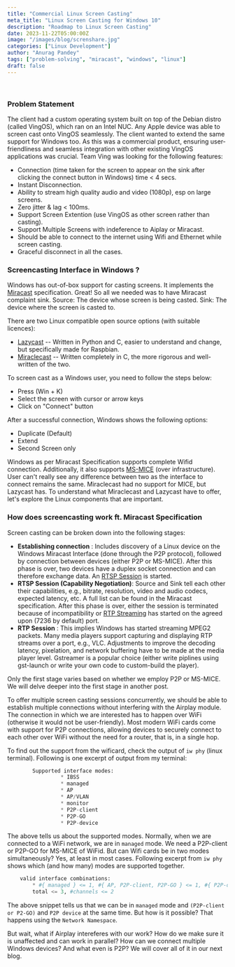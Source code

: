 ```yaml
---
title: "Commercial Linux Screen Casting"
meta_title: "Linux Screen Casting for Windows 10"
description: "Roadmap to Linux Screen Casting"
date: 2023-11-22T05:00:00Z
image: "/images/blog/screnshare.jpg"
categories: ["Linux Development"]
author: "Anurag Pandey"
tags: ["problem-solving", "miracast", "windows", "linux"]
draft: false
---
```


<br>

### Problem Statement
The client had a custom operating system built on top of the Debian distro (called VingOS), which ran on an Intel NUC. Any Apple device was able to screen cast onto VingOS seamlessly. The client wanted to extend the same support for Windows too. As this was a commercial product, ensuring user-friendliness and seamless integration with other existing VingOS applications was crucial. Team Ving was looking for the following features:
- Connection (time taken for the screen to appear on the sink after clicking the connect button in Windows) time < 4 secs.
- Instant Disconnection.
- Ability to stream high quality audio and video (1080p), esp on large screens.
- Zero jitter & lag < 100ms.
- Support Screen Extention (use VingOS as other screen rather than casting).
- Support Multiple Screens with indeference to Aiplay or Miracast.
- Should be able to connect to the internet using Wifi and Ethernet while screen casting.
- Graceful disconnect in all the cases.



### Screencasting Interface in Windows ?

Windows has out-of-box support for casting screens. It implements the [Miracast](https://www.wi-fi.org/discover-wi-fi/miracast) specification. Great! So all we needed was to have Miracast complaint sink.
Source: The device whose screen is being casted.
Sink: The device where the screen is casted to.

There are two Linux compatible open source options (with suitable licences):
- [Lazycast](https://github.com/homeworkc/lazycast) -- Written in Python and C, easier to understand and change, but specifically made for Raspbian.
- [Miraclecast](https://github.com/albfan/miraclecast) -- Written completely in C, the more rigorous and well-written of the two.


To screen cast as a Windows user, you need to follow the steps below:
- Press (Win + K)
- Select the screen with cursor or arrow keys
- Click on "Connect" button

After a successful connection, Windows shows the following options: 
- Duplicate (Default)
- Extend
- Second Screen only


Windows as per Miracast Specification supports complete Wifid connection. Additionally, it also supports [MS-MICE](https://learn.microsoft.com/en-us/openspecs/windows_protocols/ms-mice/9598ca72-d937-466c-95f6-70401bb10bdb) (over infrastructure). User can't really see any difference between two as the interface to connect remains the same. Miraclecast had no support for MICE, but Lazycast has. To understand what Miraclecast and Lazycast have to offer, let's explore the Linux components that are important. 


### How does screencasting work ft. Miracast Specification

Screen casting can be broken down into the following stages:
- **Establishing connection** : Includes discovery of a Linux device on the Windows Miracast Interface (done through the P2P protocol), followed by connection between devices (either P2P or MS-MICE). After this phase is over, two devices have a duplex socket connection and can therefore exchange data. An [RTSP Session](https://en.wikipedia.org/wiki/Real_Time_Streaming_Protocol) is started.
- **RTSP Session (Capability Negotiation)**: Source and Sink tell each other their capabilities, e.g., bitrate, resolution, video and audio codecs, expected latency, etc. A full list can be found in the Miracast specification. After this phase is over, either the session is terminated because of incompatibility or [RTP Streaming](https://en.wikipedia.org/wiki/Real-time_Transport_Protocol) has started on the agreed upon (7236 by default) port.
- **RTP Session** : This implies Windows has started streaming MPEG2 packets. Many media players support capturing and displaying RTP streams over a port, e.g., VLC. Adjustments to improve the decoding latency, pixelation, and network buffering have to be made at the media player level. Gstreamer is a popular choice (either write piplines using gst-launch or write your own code to custom-build the player).

Only the first stage varies based on whether we employ P2P or MS-MICE. We will delve deeper into the first stage in another post.

To offer multiple screen casting sessions concurrently, we should be able to establish multiple connections without interfering with the Airplay module. The connection in which we are interested has to happen over WiFi (otherwise it would not be user-friendly). Most modern WiFi cards come with support for P2P connections, allowing devices to securely connect to each other over WiFi without the need for a router, that is, in a single hop.

To find out the support from the wificard, check the output of `iw phy` (linux terminal). Following is one excerpt of output from my terminal:

```python
        Supported interface modes:
                 * IBSS
                 * managed
                 * AP
                 * AP/VLAN
                 * monitor
                 * P2P-client
                 * P2P-GO
                 * P2P-device

```
The above tells us about the supported modes. Normally, when we are connected to a WiFi network, we are in `managed` mode. We need a P2P-client or P2P-GO for MS-MICE of WiFid. But can Wifi cards be in two modes simultaneously? Yes, at least in most cases. Following excerpt from `iw phy` shows which (and how many) modes are supported together.

```python
    valid interface combinations:
        * #{ managed } <= 1, #{ AP, P2P-client, P2P-GO } <= 1, #{ P2P-device } <= 1,
        total <= 3, #channels <= 2
```

The above snippet tells us that we can be in `managed` mode and `(P2P-client or P2-GO)` and `P2P device` at the same time. But how is it possible? That happens using the `Network Namespace`.

But wait, what if Airplay intereferes with our work? How do we make sure it is unaffected and can work in parallel? How can we connect multiple Windows devices? And what even is P2P? We will cover all of it in our next blog.
